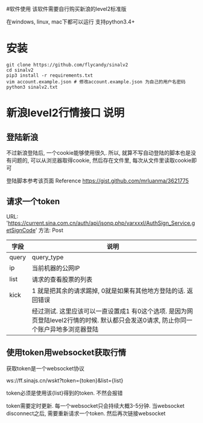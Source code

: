#软件使用 该软件需要自行购买新浪的level2标准版

在windows, linux, mac下都可以运行 支持python3.4+

# 安装
```
git clone https://github.com/flycandy/sinalv2
cd sinalv2
pip3 install -r requirements.txt
vim account.example.json # 修改account.example.json 为自己的用户名密码
python3 sinalv2.txt
```

# 新浪level2行情接口 说明

## 登陆新浪

不过新浪登陆后, 一个cookie能够使用很久. 所以, 就算不写自动登陆的脚本也是没有问题的, 可以从浏览器取得cookie, 然后存在文件里, 每次从文件里读取cookie即可

登陆脚本参考该页面 Reference https://gist.github.com/mrluanma/3621775

## 请求一个token


URL:     'https://current.sina.com.cn/auth/api/jsonp.php/varxxxl/AuthSign_Service.getSignCode'
方法: Post

字段       | 说明 
---------|-------
query | query_type
 ip  | 当前机器的公网IP
list | 请求的查看股票的列表 
kick | 1 就是把其余的请求踢掉, 0就是如果有其他地方登陆的话. 返回错误 
    |经过测试. 这里应该可以一直设置成1 有0这个选项. 是因为网页登陆level2行情的时候. 默认都只会发送0请求, 防止你同一个账户异地多浏览器登陆




## 使用token用websocket获取行情

获取token是一个websocket协议

ws://ff.sinajs.cn/wskt?token={token}&list={list}

token必须是使用该{list}得到的token. 不然会报错

token需要定时更新. 每一个websocket只会持续大概3-5分钟. 当websocket disconnect之后, 需要重新请求一个token. 然后再次链接websocket
